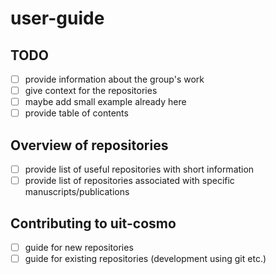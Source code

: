# user-guide
## TODO
- [ ] provide information about the group's work
- [ ] give context for the repositories
- [ ] maybe add small example already here
- [ ] provide table of contents
## Overview of repositories

- [ ] provide list of useful repositories with short information
- [ ] provide list of repositories associated with specific manuscripts/publications

## Contributing to uit-cosmo
- [ ] guide for new repositories
- [ ] guide for existing repositories (development using git etc.)
